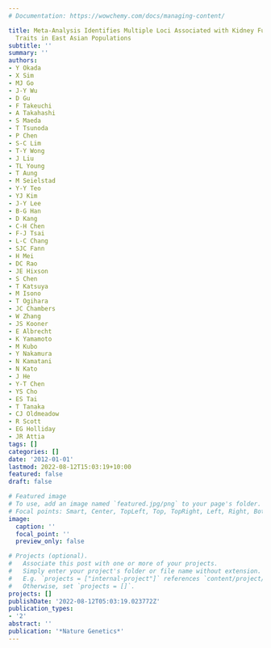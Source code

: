 ```yaml
---
# Documentation: https://wowchemy.com/docs/managing-content/

title: Meta-Analysis Identifies Multiple Loci Associated with Kidney Function-Related
  Traits in East Asian Populations
subtitle: ''
summary: ''
authors:
- Y Okada
- X Sim
- MJ Go
- J-Y Wu
- D Gu
- F Takeuchi
- A Takahashi
- S Maeda
- T Tsunoda
- P Chen
- S-C Lim
- T-Y Wong
- J Liu
- TL Young
- T Aung
- M Seielstad
- Y-Y Teo
- YJ Kim
- J-Y Lee
- B-G Han
- D Kang
- C-H Chen
- F-J Tsai
- L-C Chang
- SJC Fann
- H Mei
- DC Rao
- JE Hixson
- S Chen
- T Katsuya
- M Isono
- T Ogihara
- JC Chambers
- W Zhang
- JS Kooner
- E Albrecht
- K Yamamoto
- M Kubo
- Y Nakamura
- N Kamatani
- N Kato
- J He
- Y-T Chen
- YS Cho
- ES Tai
- T Tanaka
- CJ Oldmeadow
- R Scott
- EG Holliday
- JR Attia
tags: []
categories: []
date: '2012-01-01'
lastmod: 2022-08-12T15:03:19+10:00
featured: false
draft: false

# Featured image
# To use, add an image named `featured.jpg/png` to your page's folder.
# Focal points: Smart, Center, TopLeft, Top, TopRight, Left, Right, BottomLeft, Bottom, BottomRight.
image:
  caption: ''
  focal_point: ''
  preview_only: false

# Projects (optional).
#   Associate this post with one or more of your projects.
#   Simply enter your project's folder or file name without extension.
#   E.g. `projects = ["internal-project"]` references `content/project/deep-learning/index.md`.
#   Otherwise, set `projects = []`.
projects: []
publishDate: '2022-08-12T05:03:19.023772Z'
publication_types:
- '2'
abstract: ''
publication: '*Nature Genetics*'
---
```

